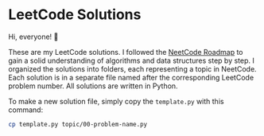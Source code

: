 # LeetCode Solutions

Hi, everyone! 👋

These are my LeetCode solutions. I followed the [NeetCode Roadmap](https://neetcode.io/roadmap)  to gain a solid understanding of algorithms and data structures step by step. I organized the solutions into folders, each representing a topic in NeetCode. Each solution is in a separate file named after the corresponding LeetCode problem number. All solutions are written in Python.

To make a new solution file, simply copy the `template.py` with this command:
```bash
cp template.py topic/00-problem-name.py
```